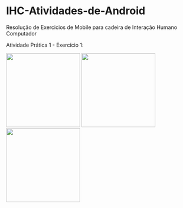 # IHC-Atividades-de-Android
Resolução de Exercicios de Mobile para cadeira de Interação Humano Computador

Atividade Prática 1 - Exercício 1:

<img src="https://github.com/grpartichelli/IHC-Atividades-de-Android/blob/master/Imagens/p1ex1/p1ex1-2.jpeg" width="200">
<img src="https://github.com/grpartichelli/IHC-Atividades-de-Android/blob/master/Imagens/p1ex1/p1ex1-1.jpeg" width="200">
<img src="https://github.com/grpartichelli/IHC-Atividades-de-Android/blob/master/Imagens/p1ex1/p1ex1-3.jpeg" width="200">


